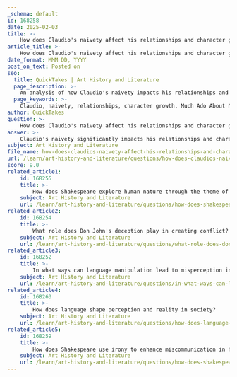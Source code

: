 ```yaml
---
_schema: default
id: 168258
date: 2025-02-03
title: >-
    How does Claudio's naivety affect his relationships and character growth?
article_title: >-
    How does Claudio's naivety affect his relationships and character growth?
date_format: MMM DD, YYYY
post_on_text: Posted on
seo:
  title: QuickTakes | Art History and Literature
  page_description: >-
    An analysis of how Claudio's naivety impacts his relationships and character growth in Shakespeare's Much Ado About Nothing, highlighting themes of love, trust, and deception.
  page_keywords: >-
    Claudio, naivety, relationships, character growth, Much Ado About Nothing, love, trust, deception, Hero, public shaming, emotional intelligence, conflict, romantic idealism
author: QuickTakes
question: >-
    How does Claudio's naivety affect his relationships and character growth?
answer: >-
    Claudio's naivety significantly impacts his relationships and character growth in Shakespeare's *Much Ado About Nothing*. His character is marked by a romantic idealism that leads him to quickly fall in love with Hero, primarily based on her beauty and perceived virtue. This initial infatuation sets the stage for his relationship with Hero, but it also reveals his lack of depth in understanding love and trust.\n\n1. **Impact on Relationships**: Claudio's naivety is most evident in his relationship with Hero. He is easily swayed by the manipulations of Don John, who deceives him into believing that Hero has been unfaithful. This moment of betrayal is pivotal; Claudio publicly shames Hero at their wedding, demonstrating how his gullibility and lack of critical thinking can lead to devastating consequences. His actions not only harm Hero but also strain his relationships with other characters, such as Benedick and Leonato, who are forced to navigate the fallout of his accusations.\n\n2. **Character Growth**: Throughout the play, Claudio's naivety serves as a catalyst for his character development. Initially, he is portrayed as a passive character, allowing others to dictate the course of his romantic pursuits. However, after the public humiliation of Hero and the subsequent realization of his mistake, Claudio begins to confront the consequences of his actions. This moment of reckoning is crucial for his growth; he learns the importance of trust and the need to look beyond surface appearances. \n\n3. **Themes of Deception and Trust**: Claudio's naivety also ties into the broader themes of deception and trust within the play. His readiness to believe the worst about Hero reflects a lack of understanding of the complexities of human relationships. The play illustrates how easily deception can disrupt trust, leading to misunderstandings and emotional turmoil. Claudio's journey ultimately emphasizes the need for deeper emotional intelligence and the ability to discern truth from deception.\n\nIn conclusion, Claudio's naivety profoundly affects his relationships and character growth in *Much Ado About Nothing*. It leads to significant conflict and serves as a vehicle for his eventual maturation, as he learns to navigate the complexities of love, trust, and the consequences of deception.
subject: Art History and Literature
file_name: how-does-claudios-naivety-affect-his-relationships-and-character-growth.md
url: /learn/art-history-and-literature/questions/how-does-claudios-naivety-affect-his-relationships-and-character-growth
score: 9.0
related_article1:
    id: 168255
    title: >-
        How does Shakespeare explore human nature through the theme of jealousy?
    subject: Art History and Literature
    url: /learn/art-history-and-literature/questions/how-does-shakespeare-explore-human-nature-through-the-theme-of-jealousy
related_article2:
    id: 168254
    title: >-
        What role does Don John's deception play in creating conflict?
    subject: Art History and Literature
    url: /learn/art-history-and-literature/questions/what-role-does-don-johns-deception-play-in-creating-conflict
related_article3:
    id: 168252
    title: >-
        In what ways can language manipulation lead to misperception in relationships?
    subject: Art History and Literature
    url: /learn/art-history-and-literature/questions/in-what-ways-can-language-manipulation-lead-to-misperception-in-relationships
related_article4:
    id: 168263
    title: >-
        How does language shape perception and reality in society?
    subject: Art History and Literature
    url: /learn/art-history-and-literature/questions/how-does-language-shape-perception-and-reality-in-society
related_article5:
    id: 168259
    title: >-
        How does Shakespeare use irony to enhance miscommunication in his plots?
    subject: Art History and Literature
    url: /learn/art-history-and-literature/questions/how-does-shakespeare-use-irony-to-enhance-miscommunication-in-his-plots
---
```


&nbsp;